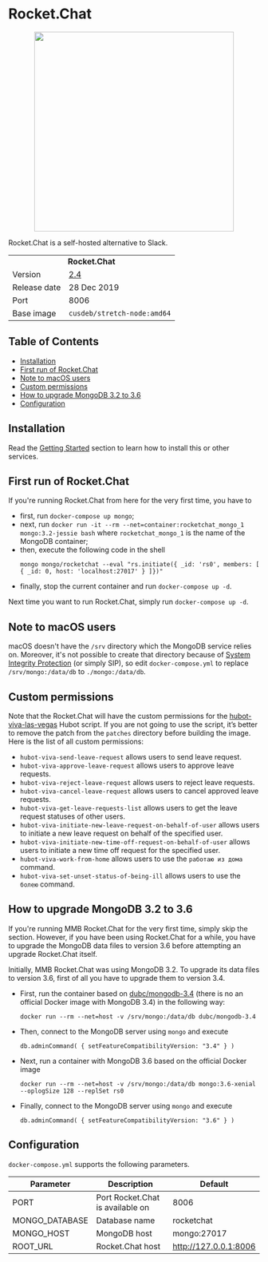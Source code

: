# Rocket.Chat

<p align="center">
    <img src="logo.svg" width="400">
</p>

Rocket.Chat is a self-hosted alternative to Slack.

<table>
  <tr>
    <td align="center" colspan="2"><b>Rocket.Chat</b></td>
  </tr>
  <tr>
    <td>Version</td>
    <td><a href="https://github.com/RocketChat/Rocket.Chat/releases/tag/2.4.0">2.4</a></td>
  </tr>
  <tr>
    <td>Release date</td>
    <td>28 Dec 2019</td>
  </tr>
  <tr>
    <td>Port</td>
    <td>8006</td>
  </tr> 
  <tr>
    <td valign="top">Base image</td>
    <td><code>cusdeb/stretch-node:amd64</code></td>
  </tr>
</table>

## Table of Contents

* [Installation](#installation)
* [First run of Rocket.Chat](#first-run-of-rocketchat)
* [Note to macOS users](#note-to-macos-users)
* [Custom permissions](#custom-permissions)
* [How to upgrade MongoDB 3.2 to 3.6](#how-to-upgrade-mongodb-32-to-36)
* [Configuration](#configuration)

## Installation

Read the [Getting Started](https://github.com/tolstoyevsky/mmb#getting-started) section to learn how to install this or other services.

## First run of Rocket.Chat

If you're running Rocket.Chat from here for the very first time, you have to
* first, run `docker-compose up mongo`;
* next, run `docker run -it --rm --net=container:rocketchat_mongo_1 mongo:3.2-jessie bash` where `rocketchat_mongo_1` is the name of the MongoDB container;
* then, execute the following code in the shell
  ```
  mongo mongo/rocketchat --eval "rs.initiate({ _id: 'rs0', members: [ { _id: 0, host: 'localhost:27017' } ]})"
  ```
* finally, stop the current container and run `docker-compose up -d`.

Next time you want to run Rocket.Chat, simply run `docker-compose up -d`.

## Note to macOS users

macOS doesn't have the `/srv` directory which the MongoDB service relies on. Moreover, it's not possible to create that directory because of [System Integrity Protection](https://arstechnica.com/gadgets/2015/09/os-x-10-11-el-capitan-the-ars-technica-review/8/#h1) (or simply SIP), so edit `docker-compose.yml` to replace `/srv/mongo:/data/db` to `./mongo:/data/db`.

## Custom permissions

Note that the Rocket.Chat will have the custom permissions for the [hubot-viva-las-vegas](https://github.com/tolstoyevsky/hubot-viva-las-vegas) Hubot script. If you are not going to use the script, it’s better to remove the patch from the `patches` directory before building the image.
Here is the list of all custom permissions:
* `hubot-viva-send-leave-request` allows users to send leave request.
* `hubot-viva-approve-leave-request` allows users to approve leave requests.
* `hubot-viva-reject-leave-request` allows users to reject leave requests.
* `hubot-viva-cancel-leave-request` allows users to cancel approved leave requests.
* `hubot-viva-get-leave-requests-list` allows users to get the leave request statuses of other users.
* `hubot-viva-initiate-new-leave-request-on-behalf-of-user` allows users to initiate a new leave request on behalf of the specified user.
* `hubot-viva-initiate-new-time-off-request-on-behalf-of-user` allows users to initiate a new time off request for the specified user.
* `hubot-viva-work-from-home` allows users to use the `работаю из дома` command.
* `hubot-viva-set-unset-status-of-being-ill` allows users to use the `болею` command.

## How to upgrade MongoDB 3.2 to 3.6

If you're running MMB Rocket.Chat for the very first time, simply skip the section. However, if you have been using Rocket.Chat for a while, you have to upgrade the MongoDB data files to version 3.6 before attempting an upgrade Rocket.Chat itself.

Initially, MMB Rocket.Chat was using MongoDB 3.2. To upgrade its data files to version 3.6, first of all you have to upgrade them to version 3.4.

* First, run the container based on [dubc/mongodb-3.4](https://hub.docker.com/r/dubc/mongodb-3.4) (there is no an official Docker image with MongoDB 3.4) in the following way:

  ```
  docker run --rm --net=host -v /srv/mongo:/data/db dubc/mongodb-3.4
  ```

* Then, connect to the MongoDB server using `mongo` and execute

  ```
  db.adminCommand( { setFeatureCompatibilityVersion: "3.4" } )
  ```

* Next, run a container with MongoDB 3.6 based on the official Docker image

  ```
  docker run --rm --net=host -v /srv/mongo:/data/db mongo:3.6-xenial --oplogSize 128 --replSet rs0
  ```

* Finally, connect to the MongoDB server using `mongo` and execute

  ```
  db.adminCommand( { setFeatureCompatibilityVersion: "3.6" } )
  ```

## Configuration

`docker-compose.yml` supports the following parameters.

| Parameter      | Description                      | Default               |
| -------------- | -------------------------------- | --------------------- |
| PORT           | Port Rocket.Chat is available on | 8006                  |
| MONGO_DATABASE | Database name                    | rocketchat            |
| MONGO_HOST     | MongoDB host                     | mongo:27017           |
| ROOT_URL       | Rocket.Chat host                 | http://127.0.0.1:8006 |
